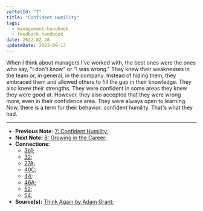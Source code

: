 ```yaml
---
zettelId: "7"
title: "Confident Humility"
tags:
  - management-handbook
  - feedback-handbook
date: 2022-02-28
updateDate: 2023-09-13
---
```


When I think about managers I've worked with, the best ones were the ones who say, "I don't know" or "I was wrong." They knew their weaknesses in the team or, in general, in the company. Instead of hiding them, they embraced them and allowed others to fill the gap in their knowledge. They also knew their strengths. They were confident in some areas they knew they were good at. However, they also accepted that they were wrong more, even in their confidence area. They were always open to learning. Now, there is a term for their behavior: confident humility. That's what they had.

---

- **Previous Note:** [7: Confident Humility](/notes/7/);
- **Next Note:** [8: Growing in the Career](/notes/8/);
- **Connections:**
  - [3b1](/notes/3b1/);
  - [32](/notes/32/);
  - [27A](/notes/27a/);
  - [40C](/notes/40c/);
  - [44](/notes/44/);
  - [46A](/notes/46a/);
  - [52](/notes/52/);
  - [54](/notes/54/);
- **Source(s):** [Think Again by Adam Grant](/books/think-again-by-adam-grant-book-summary-review-and-notes/);
